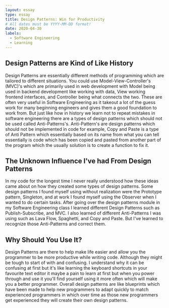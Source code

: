 ```yaml
---
layout: essay
type: essay
title: Design Patterns: Win for Productivity
# All dates must be YYYY-MM-DD format!
date: 2020-04-30
labels:
  - Software Engineering
  - Learning
---
```


## Design Patterns are Kind of Like History

Design Patterns are essentially different methods of programming which are tailored to different situations. You could use Model-View-Controller's (MVC)'s which are primarily used in web development with Model being used in backend development like working with data, View working frontend interfaces, and Controller being what connects the two. These are often very useful in Software Engineering as it takeout a lot of the guess work for many beginning engineers and gives them a good foundation to work from. But just like how in history we learn not to repeat mistakes in software engineering there are a types of design patterns which should not be used called Anti-Patterns's. Anti-Pattern's are design patterns which should not be implemented in code for example, Copy and Paste is a type of Anti Pattern which essentially based on its name from what you can tell essentially is code which has been copied and pasted from another part of the program which the usually solution is to create a function to fix it.


## The Unknown Influence I've had From Design Patterns

In my code for the longest time I never really understood how these ideas came about on how they created some types of design patterns. Some design patterns I found myself using without realization were the Prototype pattern, Singleton, and at work I found myself using the Observer when I wanted to do certain tasks. After going over the design patterns module in my Software Engineering class I learned different Design Patterns such as Publish-Subscribe, and MVC. I also learned of different Anti-Patterns I was using such as Lava Flow, Spaghetti, and Copy and Paste. But I've learned to recognize those Anti-Patterns and correct them.

## Why Should You Use It? 

Design Patterns are there to help make life easier and allow you the programmer to be more productive while writing code. Although they might be tough to start of with and confusing. I understand why it can be confusing at first but it's like learning the keyboard shortcuts in your favourite text editor it maybe a pain to learn at first but when you power through and use it you'll find yourself using it more often which will make you a better programmer. Overall design patterns are like blueprints which have been made to help new programmers to adapt quickly to match experienced programmers in which over time as those new programmers get experienced they will create their own design patterns.
